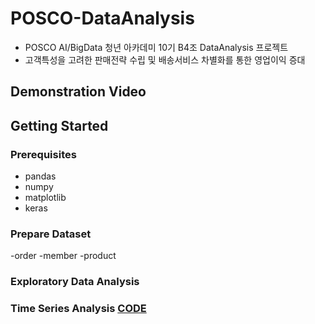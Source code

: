 # POSCO-DataAnalysis  
- POSCO AI/BigData 청년 아카데미 10기 B4조 DataAnalysis 프로젝트
- 고객특성을 고려한 판매전략 수립 및 배송서비스 차별화를 통한 영업이익 증대


## Demonstration Video


## Getting Started

### Prerequisites
- pandas
- numpy
- matplotlib
- keras

### Prepare Dataset
-order
-member
-product

### Exploratory Data Analysis

### Time Series Analysis    [CODE](https://github.com/youngbinwoo/POSCO-DataAnalysis/tree/master/Time%20Series%20Analysis)
